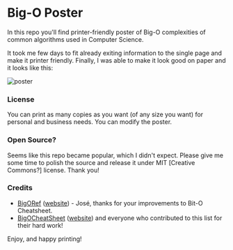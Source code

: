 # Big-O Poster

In this repo you'll find printer-friendly poster of Big-O complexities of common algorithms used in Computer Science.

It took me few days to fit already exiting information to the single page and make it printer friendly. Finally, I was able to make it look good on paper and it looks like this:

![poster](https://cloud.githubusercontent.com/assets/1477672/16572711/6fd95eb8-4220-11e6-9389-c384da8553e0.jpg)

### License

You can print as many copies as you want (of any size you want) for personal and business needs. You can modify the poster.

### Open Source?

Seems like this repo became popular, which I didn't expect. Please give me some time to polish the source and release it under MIT [Creative Commons?] license. Thank you!

### Credits

* [BigORef](https://github.com/josem/bigoref) ([website](http://bigoref.com/)) - José, thanks for your improvements to Bit-O Cheatsheet.
* [BigOCheatSheet](https://github.com/ericdrowell/BigOCheatSheet) ([website](http://bigocheatsheet.com/)) and everyone who contributed to this list for their hard work!

Enjoy, and happy printing!
